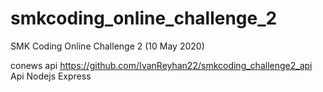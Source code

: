 # smkcoding_online_challenge_2
SMK Coding Online Challenge 2 (10 May 2020)

conews api https://github.com/IvanReyhan22/smkcoding_challenge2_api
Api Nodejs Express
